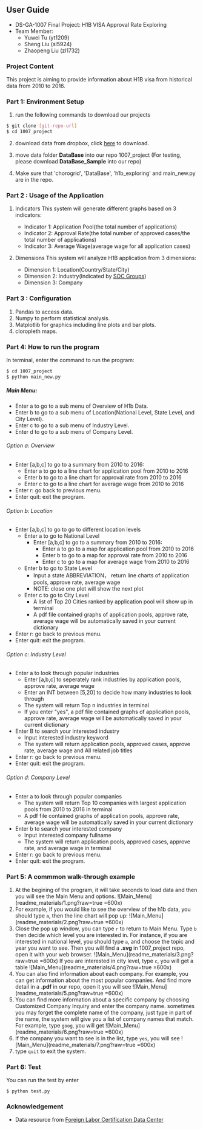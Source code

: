 ## User Guide
- DS-GA-1007  Final Project: H1B VISA Approval Rate Exploring
- Team Member:
  - Yuwei Tu (yt1209)
  - Sheng Liu (sl5924)
  - Zhaopeng Liu (zl1732)


### Project Content
This project is aiming to provide information about H1B visa from historical data from 2010 to 2016. 


### Part 1: Environment Setup
1. run the following commands to download our projects
``` sh
$ git clone [git-repo-url]
$ cd 1007_project
```

2. download data from dropbox, click [here](https://www.dropbox.com/sh/o8q9m69583wbp7v/AADz7qg75WlrhbA-p4h50OpSa?dl=0)
to download.

4. move data folder **DataBase** into our repo 1007_project (For testing, please download **DataBase_Sample** into our repo)

5. Make sure that 'chorogrid', 'DataBase', 'h1b_exploring' and main_new.py are in the repo.


### Part 2 : Usage of the Application

1. Indicators
This system will generate different graphs based on 3 indicators:

    * Indicator 1: Application Pool(the total number of applications)
    * Indicator 2: Approval Rate(the total number of approved cases/the total number of applications)
    * Indicator 3: Average Wage(average wage for all application cases)

2. Dimensions
This system will analyze H1B application from 3 dimensions:

    * Dimension 1: Location(Country/State/City)
    * Dimension 2: Industry(Indicated by [SOC Groups](/http://www.bls.gov/soc/major_groups.htm))
    * Dimension 3: Company

### Part 3 : Configuration

1. Pandas to access data.
2. Numpy to perform statistical analysis.
3. Matplotlib for graphics including line plots and bar plots.
4. cloropleth maps.

### Part 4: How to run the program

In terminal, enter the command to run the program:

``` sh
$ cd 1007_project
$ python main_new.py
```

##### Main Menu:

- Enter a to go to a sub menu of Overview of H1b Data.
- Enter b to go to a sub menu of Location(National Level, State Level, and City Level).
- Enter c to go to a sub menu of Industry Level.
- Enter d to go to a sub menu of Company Level.


###### Option a: Overview
- Enter [a,b,c] to go to a summary from 2010 to 2016:
  - Enter a to go to a line chart for application pool from 2010 to 2016
  - Enter b to go to a line chart for approval rate from 2010 to 2016
  - Enter c to go to a line chart for average wage from 2010 to 2016
- Enter r: go back to previous menu.
- Enter quit: exit the program.


###### Option b: Location
- Enter [a,b,c] to go to go to different location levels
  - Enter a to go to National Level
    + Enter [a,b,c] to go to a summary from 2010 to 2016:
      * Enter a to go to a map for application pool from 2010 to 2016
      * Enter b to go to a map for approval rate from 2010 to 2016
      * Enter c to go to a map for average wage from 2010 to 2016
  - Enter b to go to State Level
    + Input a state ABBREVIATION， return line charts of application pools, approve rate, average wage
    + NOTE: close one plot will show the next plot
  - Enter c to go to City Level
    + A list of Top 20 Cities ranked by application pool will show up in terminal
    + A pdf file contained graphs of application pools, approve rate, average wage will be automatically saved in your current dictionary
- Enter r: go back to previous menu.
- Enter quit: exit the program.


###### Option c: Industry Level

- Enter a to look through popular industries
  + Enter [a,b,c] to seperately rank industries by application pools, approve rate, average wage
  + Enter an INT between [5,20] to decide how many industries to look through
  + The system will return Top n industries in terminal
  + If you enter "yes", a pdf file contained graphs of application pools, approve rate, average wage will be automatically saved in your current dictionary
- Enter B to search your interested industry
  + Input interested industry keyword
  + The system will return application pools, approved cases, approve rate, average wage and All related job titles
- Enter r: go back to previous menu.
- Enter quit: exit the program.

###### Option d: Company Level
- Enter a to look through popular companies
  + The system will return Top 10 companies with largest application pools from 2010 to 2016 in terminal
  + A pdf file contained graphs of application pools, approve rate, average wage will be automatically saved in your current dictionary
- Enter b to search your interested company
  + Input interested company fullname
  + The system will return application pools, approved cases, approve rate, and average wage in terminal
- Enter r: go back to previous menu.
- Enter quit: exit the program.



### Part 5: A commmon walk-through example
1. At the begining of the program, it will take seconds to load data and then you will see the Main Menu and options.
![Main_Menu](readme_materials/1.png?raw=true =600x)
2. For example, if you would like to see the overview of the h1b data, you should type `a`, then the line chart will pop up:
![Main_Menu](readme_materials/2.png?raw=true =600x)
3. Close the pop up window, you can type `r` to return to Main Menu. Type `b` then decide which level you are interested in. For instance, if you are interested in national level, you should type `a`, and choose the topic and year you want to see. Then you will find a **.svg** in 1007_project repo, open it with your web browser.
![Main_Menu](readme_materials/3.png?raw=true =600x)
If you are interested in city level, type `c`, you will get a table
![Main_Menu](readme_materials/4.png?raw=true =600x)
4. You can also find information about each company. For example, you can get information about the most popular companies. And find more detail in a **.pdf** in our repo, open it you will see
![Main_Menu](readme_materials/5.png?raw=true =600x)
5. You can find more information about a specific company by choosing Customized Company Inquiry and enter the company name. sometimes you may forget the complete name of the company, just type in part of the name, the system will give you a list of company names that match. For example, type `goog`, you will get
![Main_Menu](readme_materials/6.png?raw=true =600x)
6. If the company you want to see is in the list, type `yes`, you will see
![Main_Menu](readme_materials/7.png?raw=true =600x)
7. type `quit` to exit the system.


### Part 6: Test

You can run the test by enter
```
$ python test.py
```


### Acknowledgement
- Data resource from [Foreign Labor Certification Data Center](https://www.foreignlaborcert.doleta.gov/performancedata.cfm)